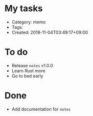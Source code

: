 My tasks
========
- Category: memo
- Tags:
- Created: 2018-11-04T03:49:17+09:00


# To do

- Release `notes` v1.0.0
- Learn Rust more
- Go to bed early

# Done

- Add documentation for `notes`
